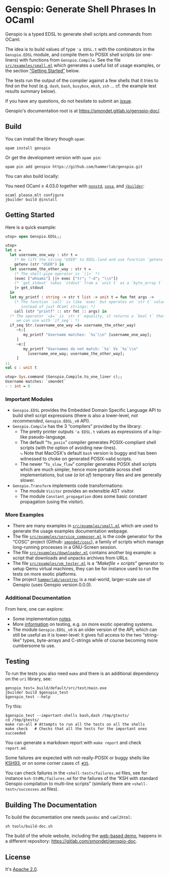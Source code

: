 Genspio: Generate Shell Phrases In OCaml
========================================

Genspio is a typed EDSL to generate shell scripts and commands from OCaml.

The idea is to build values of type `'a EDSL.t` with the
combinators in the `Genspio.EDSL` module, and compile them to POSIX
shell scripts (or one-liners) with functions from `Genspio.Compile`.
See the file
[`src/examples/small.ml`](https://github.com/hammerlab/genspio/blob/master/src/examples/small.ml)
which generates a useful list of usage examples, or the
section [“Getting Started”](#getting-started) below.

The tests run the output of the compiler against a few shells that it tries to
find on the host (e.g. `dash`, `bash`, `busybox`, `mksh`, `zsh` … cf. the
example test results summary below).

If you have any questions, do not hesitate to submit an
[issue](https://github.com/hammerlab/genspio/issues).

Genspio's documentation root is at <https://smondet.gitlab.io/genspio-doc/>.

Build
-----

You can install the library though `opam`:

    opam install genspio

Or get the development version with `opam pin`:

    opam pin add genspio https://github.com/hammerlab/genspio.git

You can also build locally:

You need OCaml ≥ 4.03.0 together with
[`nonstd`](http://www.hammerlab.org/docs/nonstd/master/index.html),
[`sosa`](http://www.hammerlab.org/docs/sosa/master/index.html), and
[`jbuilder`](https://github.com/janestreet/jbuilder):

    ocaml please.mlt configure
    jbuilder build @install

Getting Started
---------------

Here is a quick example:

```ocaml
utop> open Genspio.EDSL;;

utop>
let c =
  let username_one_way : str t =
    (* We lift the string "USER" to EDSL-land and use function `getenv`: *)
    getenv (str "USER") in
  let username_the_other_way : str t =
    (* The shell-pipe operator is `||>` *)
    (exec ["whoami"] ||> exec ["tr"; "-d"; "\\n"])
    (* `get_stdout` takes `stdout` from a `unit t` as a `byte_array t` *)
    |> get_stdout
  in
  let my_printf : string -> str t list -> unit t = fun fmt args ->
    (* The function `call` is like `exec` but operates on `str t` values
       instead of just OCaml strings: *)
    call (str "printf" :: str fmt :: args) in
  (* The operator `=$=` is `str t` equality, it returns a `bool t` that
     we can use with `if_seq`: *)
  if_seq Str.(username_one_way =$= username_the_other_way)
     ~t:[
        my_printf "Username matches: `%s`\\n" [username_one_way];
     ]
     ~e:[
        my_printf "Usernames do not match: `%s` Vs `%s`\\n"
          [username_one_way; username_the_other_way];
     ]
;;
val c : unit t

utop> Sys.command (Genspio.Compile.to_one_liner c);;
Username matches: `smondet`
- : int = 0
```

### Important Modules

- `Genspio.EDSL` provides the Embedded Domain Specific Language API to build
  shell script expressions (there is also a lower-level, *not recommended*,
  `Genspio.EDSL_v0` API).
- `Genspio.Compile` has the 3 “compilers” provided by the library:
    - The pretty printer outputs `'a EDSL.t` values as expressions of a
      lisp-like pseudo-language.
    - The default “`To_posix`” compiler generates POSIX-compliant shell
      scripts (with the option of avoiding new-lines).<br/>
      ⤷ Note that MacOSX's default `bash` version is buggy and has been
      witnessed to choke on generated POSIX-valid scripts.
    - The newer “`To_slow_flow`” compiler generates POSIX shell scripts which
      are much simpler, hence more portable across shell implementations, but
      use (*a lot of*) temporary files and are generally slower.
- `Genspio.Transform` implements code transformations:
    - The module `Visitor` provides an extensible AST visitor.
    - The module `Constant_propagation` does some basic constant propagation
      (using the visitor).


### More Examples

- There are many examples in
  [`src/examples/small.ml`](https://github.com/hammerlab/genspio/blob/master/src/examples/small.ml)
  which are used to generate the usage examples documentation webpage.
- The file
  [`src/examples/service_composer.ml`](https://github.com/hammerlab/genspio/blob/master/src/examples/service_composer.ml)
  is the code generator for the “COSC” project (Github:
  [`smondet/cosc`](https://github.com/smondet/cosc)), a family of scripts which
  manage long-running processes in a GNU-Screen session.
- The file
  [`src/examples/downloader.ml`](https://github.com/hammerlab/genspio/blob/master/src/examples/downloader.ml)
  contains another big example: a script that downloads and unpacks archives
  from URLs.
- The file
  [`src/examples/vm_tester.ml`](https://github.com/hammerlab/genspio/blob/master/src/examples/vm_tester.ml)
  is a *“Makefile + scripts”* generator to setup Qemu virtual machines, they can
  be for instance used to run the tests on more exotic platforms.
- The project
  [`hammerlab/secotrec`](https://github.com/hammerlab/secotrec) is a real-world,
  larger-scale use of Genspio (uses Genspio version 0.0.0).

### Additional Documentation

From here, one can explore:

- Some implementation [notes](./doc/exec-return-issue.md).
- More [information](./doc/extra-testing.md) on testing, e.g. on more exotic
  operating systems.
- The module `Genspio.EDSL_v0` is an older version of the API, which can still
  be useful as it is lower-level: it gives full access to the two “string-like”
  types, byte-arrays and C-strings while of course becoming more cumbersome to
  use.
<!--TOSLOWFLOW-->
<!--TRANSFORM-->
<!--SERCOEX-->
<!--MUGITEX-->

Testing
-------

To run the tests you also need `make` and there is an additional dependency on
the `uri` library, see:

    genspio_test=_build/default/src/test/main.exe
    jbuilder build $genspio_test
    $genspio_test --help


Try this:

    $genspio_test --important-shells bash,dash /tmp/gtests/
    cd /tmp/gtests/
    make run-all # Attempts to run all the tests on all the shells
    make check   # Checks that all the tests for the important ones succeeded

You can generate a markdown report with `make report` and check `report.md`.

Some failures are expected with not-really-POSIX or buggy shells like
[KSH93](https://en.wikipedia.org/wiki/Korn_shell), or on some corner cases
cf. [`#35`](https://github.com/hammerlab/genspio/issues/35).

You can check failures in the `<shell-test>/failures.md` files, see for instance
`ksh-StdML/failures.md` for the failures of the “KSH with standard Genspio
compilation to multi-line scripts” (similarly there are
`<shell-test>/successes.md` files).


Building The Documentation
--------------------------

To build the documentation one needs `pandoc` and `caml2html`:

    sh tools/build-doc.sh

The build of the whole website, including the
[web-based demo](https://smondet.gitlab.io/genspio-doc/demo/master/index.html),
happens in a different repository:
<https://gitlab.com/smondet/genspio-doc>.

License
-------

It's [Apache 2.0](http://www.apache.org/licenses/LICENSE-2.0).
